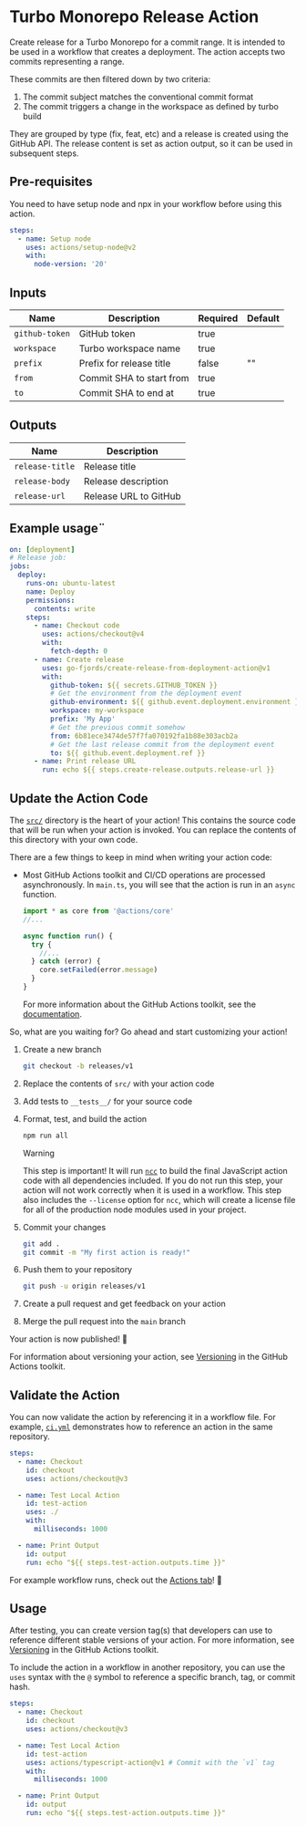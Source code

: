 # Turbo Monorepo Release Action

Create release for a Turbo Monorepo for a commit range. It is intended to be
used in a workflow that creates a deployment. The action accepts two commits
representing a range.

These commits are then filtered down by two criteria:

1. The commit subject matches the conventional commit format
1. The commit triggers a change in the workspace as defined by turbo build

They are grouped by type (fix, feat, etc) and a release is created using the
GitHub API. The release content is set as action output, so it can be used in
subsequent steps.

## Pre-requisites

You need to have setup node and npx in your workflow before using this action.

```yaml
steps:
  - name: Setup node
    uses: actions/setup-node@v2
    with:
      node-version: '20'
```

## Inputs

| Name           | Description              | Required | Default |
| -------------- | ------------------------ | -------- | ------- |
| `github-token` | GitHub token             | true     |         |
| `workspace`    | Turbo workspace name     | true     |         |
| `prefix`       | Prefix for release title | false    | ""      |
| `from`         | Commit SHA to start from | true     |         |
| `to`           | Commit SHA to end at     | true     |         |

## Outputs

| Name            | Description           |
| --------------- | --------------------- |
| `release-title` | Release title         |
| `release-body`  | Release description   |
| `release-url`   | Release URL to GitHub |

## Example usage¨

```yaml
on: [deployment]
# Release job:
jobs:
  deploy:
    runs-on: ubuntu-latest
    name: Deploy
    permissions:
      contents: write
    steps:
      - name: Checkout code
        uses: actions/checkout@v4
        with:
          fetch-depth: 0
      - name: Create release
        uses: go-fjords/create-release-from-deployment-action@v1
        with:
          github-token: ${{ secrets.GITHUB_TOKEN }}
          # Get the environment from the deployment event
          github-environment: ${{ github.event.deployment.environment }}
          workspace: my-workspace
          prefix: 'My App'
          # Get the previous commit somehow
          from: 6b81ece3474de57f7fa070192fa1b88e303acb2a
          # Get the last release commit from the deployment event
          to: ${{ github.event.deployment.ref }}
      - name: Print release URL
        run: echo ${{ steps.create-release.outputs.release-url }}
```

## Update the Action Code

The [`src/`](./src/) directory is the heart of your action! This contains the
source code that will be run when your action is invoked. You can replace the
contents of this directory with your own code.

There are a few things to keep in mind when writing your action code:

- Most GitHub Actions toolkit and CI/CD operations are processed asynchronously.
  In `main.ts`, you will see that the action is run in an `async` function.

  ```javascript
  import * as core from '@actions/core'
  //...

  async function run() {
    try {
      //...
    } catch (error) {
      core.setFailed(error.message)
    }
  }
  ```

  For more information about the GitHub Actions toolkit, see the
  [documentation](https://github.com/actions/toolkit/blob/master/README.md).

So, what are you waiting for? Go ahead and start customizing your action!

1. Create a new branch

   ```bash
   git checkout -b releases/v1
   ```

1. Replace the contents of `src/` with your action code
1. Add tests to `__tests__/` for your source code
1. Format, test, and build the action

   ```bash
   npm run all
   ```

   > [!WARNING]
   >
   > This step is important! It will run [`ncc`](https://github.com/vercel/ncc)
   > to build the final JavaScript action code with all dependencies included.
   > If you do not run this step, your action will not work correctly when it is
   > used in a workflow. This step also includes the `--license` option for
   > `ncc`, which will create a license file for all of the production node
   > modules used in your project.

1. Commit your changes

   ```bash
   git add .
   git commit -m "My first action is ready!"
   ```

1. Push them to your repository

   ```bash
   git push -u origin releases/v1
   ```

1. Create a pull request and get feedback on your action
1. Merge the pull request into the `main` branch

Your action is now published! :rocket:

For information about versioning your action, see
[Versioning](https://github.com/actions/toolkit/blob/master/docs/action-versioning.md)
in the GitHub Actions toolkit.

## Validate the Action

You can now validate the action by referencing it in a workflow file. For
example, [`ci.yml`](./.github/workflows/ci.yml) demonstrates how to reference an
action in the same repository.

```yaml
steps:
  - name: Checkout
    id: checkout
    uses: actions/checkout@v3

  - name: Test Local Action
    id: test-action
    uses: ./
    with:
      milliseconds: 1000

  - name: Print Output
    id: output
    run: echo "${{ steps.test-action.outputs.time }}"
```

For example workflow runs, check out the
[Actions tab](https://github.com/actions/typescript-action/actions)! :rocket:

## Usage

After testing, you can create version tag(s) that developers can use to
reference different stable versions of your action. For more information, see
[Versioning](https://github.com/actions/toolkit/blob/master/docs/action-versioning.md)
in the GitHub Actions toolkit.

To include the action in a workflow in another repository, you can use the
`uses` syntax with the `@` symbol to reference a specific branch, tag, or commit
hash.

```yaml
steps:
  - name: Checkout
    id: checkout
    uses: actions/checkout@v3

  - name: Test Local Action
    id: test-action
    uses: actions/typescript-action@v1 # Commit with the `v1` tag
    with:
      milliseconds: 1000

  - name: Print Output
    id: output
    run: echo "${{ steps.test-action.outputs.time }}"
```
